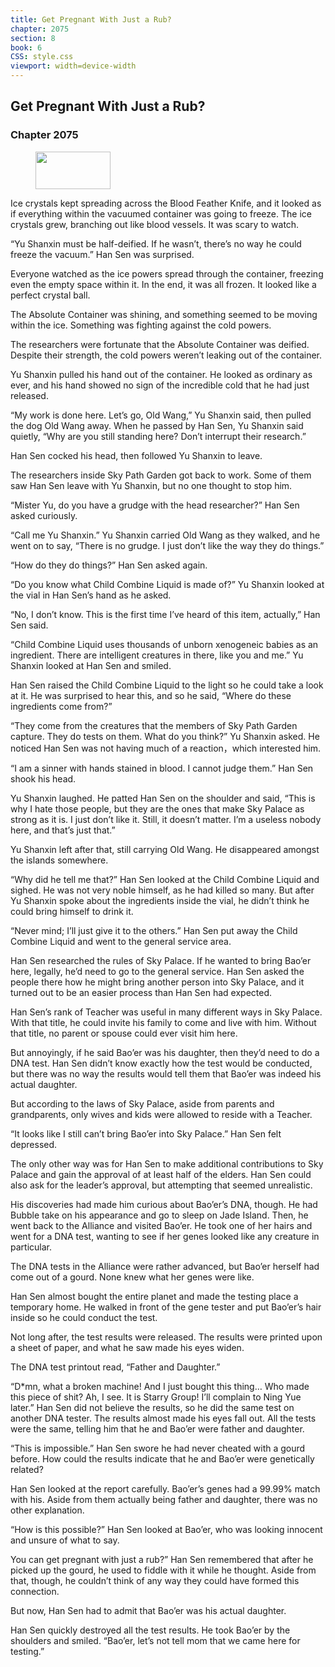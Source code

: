 ```yaml
---
title: Get Pregnant With Just a Rub?
chapter: 2075
section: 8
book: 6
CSS: style.css
viewport: width=device-width
---
```


## Get Pregnant With Just a Rub?

### Chapter 2075

<figure>
	<img src="../Images/gem.gif" alt="" id="gem" width="120" height="60" />
</figure>

Ice crystals kept spreading across the Blood Feather Knife, and it looked as if everything within the vacuumed container was going to freeze. The ice crystals grew, branching out like blood vessels. It was scary to watch.

“Yu Shanxin must be half-deified. If he wasn’t, there’s no way he could freeze the vacuum.” Han Sen was surprised.

Everyone watched as the ice powers spread through the container, freezing even the empty space within it. In the end, it was all frozen. It looked like a perfect crystal ball.

The Absolute Container was shining, and something seemed to be moving within the ice. Something was fighting against the cold powers.

The researchers were fortunate that the Absolute Container was deified. Despite their strength, the cold powers weren’t leaking out of the container.

Yu Shanxin pulled his hand out of the container. He looked as ordinary as ever, and his hand showed no sign of the incredible cold that he had just released.

“My work is done here. Let’s go, Old Wang,” Yu Shanxin said, then pulled the dog Old Wang away. When he passed by Han Sen, Yu Shanxin said quietly, “Why are you still standing here? Don’t interrupt their research.”

Han Sen cocked his head, then followed Yu Shanxin to leave.

The researchers inside Sky Path Garden got back to work. Some of them saw Han Sen leave with Yu Shanxin, but no one thought to stop him.

“Mister Yu, do you have a grudge with the head researcher?” Han Sen asked curiously.

“Call me Yu Shanxin.” Yu Shanxin carried Old Wang as they walked, and he went on to say, “There is no grudge. I just don’t like the way they do things.”

“How do they do things?” Han Sen asked again.

“Do you know what Child Combine Liquid is made of?” Yu Shanxin looked at the vial in Han Sen’s hand as he asked.

“No, I don’t know. This is the first time I’ve heard of this item, actually,” Han Sen said.

“Child Combine Liquid uses thousands of unborn xenogeneic babies as an ingredient. There are intelligent creatures in there, like you and me.” Yu Shanxin looked at Han Sen and smiled.

Han Sen raised the Child Combine Liquid to the light so he could take a look at it. He was surprised to hear this, and so he said, “Where do these ingredients come from?”

“They come from the creatures that the members of Sky Path Garden capture. They do tests on them. What do you think?” Yu Shanxin asked. He noticed Han Sen was not having much of a reaction，which interested him.

“I am a sinner with hands stained in blood. I cannot judge them.” Han Sen shook his head.

Yu Shanxin laughed. He patted Han Sen on the shoulder and said, “This is why I hate those people, but they are the ones that make Sky Palace as strong as it is. I just don’t like it. Still, it doesn’t matter. I’m a useless nobody here, and that’s just that.”

Yu Shanxin left after that, still carrying Old Wang. He disappeared amongst the islands somewhere.

“Why did he tell me that?” Han Sen looked at the Child Combine Liquid and sighed. He was not very noble himself, as he had killed so many. But after Yu Shanxin spoke about the ingredients inside the vial, he didn’t think he could bring himself to drink it.

“Never mind; I’ll just give it to the others.” Han Sen put away the Child Combine Liquid and went to the general service area.

Han Sen researched the rules of Sky Palace. If he wanted to bring Bao’er here, legally, he’d need to go to the general service. Han Sen asked the people there how he might bring another person into Sky Palace, and it turned out to be an easier process than Han Sen had expected.

Han Sen’s rank of Teacher was useful in many different ways in Sky Palace. With that title, he could invite his family to come and live with him. Without that title, no parent or spouse could ever visit him here.

But annoyingly, if he said Bao’er was his daughter, then they’d need to do a DNA test. Han Sen didn’t know exactly how the test would be conducted, but there was no way the results would tell them that Bao’er was indeed his actual daughter.

But according to the laws of Sky Palace, aside from parents and grandparents, only wives and kids were allowed to reside with a Teacher.

“It looks like I still can’t bring Bao’er into Sky Palace.” Han Sen felt depressed.

The only other way was for Han Sen to make additional contributions to Sky Palace and gain the approval of at least half of the elders. Han Sen could also ask for the leader’s approval, but attempting that seemed unrealistic.

His discoveries had made him curious about Bao’er’s DNA, though. He had Bubble take on his appearance and go to sleep on Jade Island. Then, he went back to the Alliance and visited Bao’er. He took one of her hairs and went for a DNA test, wanting to see if her genes looked like any creature in particular.

The DNA tests in the Alliance were rather advanced, but Bao’er herself had come out of a gourd. None knew what her genes were like.

Han Sen almost bought the entire planet and made the testing place a temporary home. He walked in front of the gene tester and put Bao’er’s hair inside so he could conduct the test.

Not long after, the test results were released. The results were printed upon a sheet of paper, and what he saw made his eyes widen.

The DNA test printout read, “Father and Daughter.”

“D*mn, what a broken machine! And I just bought this thing… Who made this piece of shit? Ah, I see. It is Starry Group! I’ll complain to Ning Yue later.” Han Sen did not believe the results, so he did the same test on another DNA tester. The results almost made his eyes fall out. All the tests were the same, telling him that he and Bao’er were father and daughter.

“This is impossible.” Han Sen swore he had never cheated with a gourd before. How could the results indicate that he and Bao’er were genetically related?

Han Sen looked at the report carefully. Bao’er’s genes had a 99.99% match with his. Aside from them actually being father and daughter, there was no other explanation.

“How is this possible?” Han Sen looked at Bao’er, who was looking innocent and unsure of what to say.

You can get pregnant with just a rub?” Han Sen remembered that after he picked up the gourd, he used to fiddle with it while he thought. Aside from that, though, he couldn’t think of any way they could have formed this connection.

But now, Han Sen had to admit that Bao’er was his actual daughter.

Han Sen quickly destroyed all the test results. He took Bao’er by the shoulders and smiled. “Bao’er, let’s not tell mom that we came here for testing.”